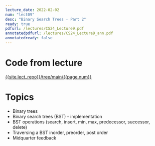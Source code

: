 ```yaml
---
lecture_date: 2022-02-02
num: "lect09"
desc: "Binary Search Trees - Part 2"
ready: true
pdfurl: /lectures/CS24_Lecture9.pdf
annotatedpdfurl: /lectures/CS24_Lecture9_ann.pdf
annotatedready: false	
---
```

# Code from lecture
[{{site.lect_repo}}/tree/main/{{page.num}}]({{site.lect_repo}}/tree/main/{{page.num}})

# Topics
* Binary trees
* Binary search trees (BST) - implementation
* BST operations (search, insert, min, max, predecessor, successor, delete)
* Traversing a BST inorder, preorder, post order
* Midquarter feedback